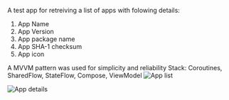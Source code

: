 A test app for retreiving a list of apps with folowing details:
1. App Name
2. App Version
3. App package name
4. App SHA-1 checksum
5. App icon

A MVVM pattern was used for simplicity and reliability
Stack:
Coroutines, SharedFlow, StateFlow, Compose, ViewModel
![App list](https://github.com/user-attachments/assets/4add098c-db0f-4937-b5e6-4068e12f7d53)


![App details](https://github.com/user-attachments/assets/2c875705-e52a-4171-8e81-5cff46b60232)

